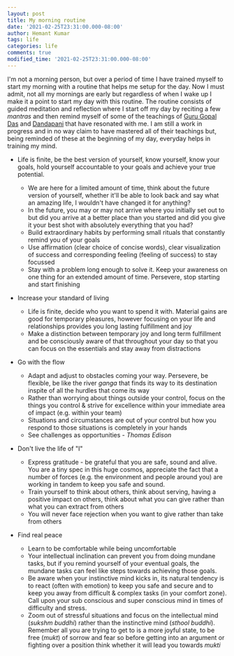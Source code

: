 ```yaml
---
layout: post
title: My morning routine
date: '2021-02-25T23:31:00.000-08:00'
author: Hemant Kumar
tags: life
categories: life
comments: true
modified_time: '2021-02-25T23:31:00.000-08:00'
---
```


I'm not a morning person, but over a period of time I have trained myself to start my morning with a routine that helps me setup for the day. Now I must admit, not all my mornings are early but regardless of when I wake up I make it a point to start my day with this routine. The routine consists of guided meditation and reflection where I start off my day by reciting a few *mantras* and then remind myself of some of the teachings of [Guru Gopal Das](https://twitter.com/gaurgopald) and [Dandapani](https://twitter.com/DandapaniLLC) that have resonated with me. I am still a work in progress and in no way claim to have mastered all of their teachings but, being reminded of these at the beginning of my day, everyday helps in training my mind.

- Life is finite, be the best version of yourself, know yourself, know your goals, hold yourself accountable to your goals and achieve your true potential.
  - We are here for a limited amount of time, think about the future version of yourself, whether it'll be able to look back and say what an amazing life, I wouldn't have changed it for anything?
  - In the future, you may or may not arrive where you initially set out to but did you arrive at a better place than you started and did you give it your best shot with absolutely everything that you had?
  - Build extraordinary habits by performing small rituals that constantly remind you of your goals
  - Use affirmation (clear choice of concise words), clear visualization of success and corresponding feeling (feeling of success) to stay focussed
  - Stay with a problem long enough to solve it. Keep your awareness on one thing for an extended amount of time. Persevere, stop starting and start finishing

- Increase your standard of living
  - Life is finite, decide who you want to spend it with. Material gains are good for temporary pleasures, however focusing on your life and relationships provides you long lasting fulfillment and joy
  - Make a distinction between temporary joy and long term fulfillment and be consciously aware of that throughout your day so that you can focus on the essentials and stay away from distractions

- Go with the flow
  - Adapt and adjust to obstacles coming your way. Persevere, be flexible, be like the river *ganga* that finds its way to its destination inspite of all the hurdles that come its way
  - Rather than worrying about things outside your control, focus on the things you control & strive for excellence within your immediate area of impact (e.g. within your team)
  - Situations and circumstances are out of your control but how you respond to those situations is completely in your hands
  - See challenges as opportunities - *Thomas Edison*

- Don't live the life of "I"
  - Express gratitude - be grateful that you are safe, sound and alive. You are a tiny spec in this huge cosmos, appreciate the fact that a number of forces (e.g. the environment and people around you) are working in tandem to keep you safe and sound.
  - Train yourself to think about others, think about serving, having a positive impact on others, think about what you can give rather than what you can extract from others
  - You will never face rejection when you want to give rather than take from others

- Find real peace
  - Learn to be comfortable while being uncomfortable
  - Your intellectual inclination can prevent you from doing mundane tasks, but if you remind yourself of your eventual goals, the mundane tasks can feel like steps towards achieving those goals.
  - Be aware when your instinctive mind kicks in, its natural tendency is to react (often with emotion) to keep you safe and secure and to keep you away from difficult & complex tasks (in your comfort zone). Call upon your sub conscious and super conscious mind in times of difficulty and stress.
  - Zoom out of stressful situations and focus on the intellectual mind (*sukshm buddhi*) rather than the instinctive mind (*sthool buddhi*). Remember all you are trying to get to is a more joyful state, to be free (*mukt*) of sorrow and fear so before getting into an argument or fighting over a position think whether it will lead you towards *mukti*
  